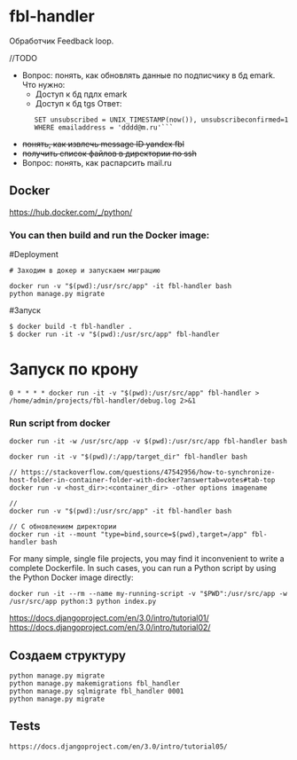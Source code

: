 # fbl-handler
Обработчик Feedback loop.

//TODO
- Вопрос: понять, как обновлять данные по подписчику в бд emark.
    Что нужно:
    - Доступ к бд пдлх emark
    - Доступ к бд tgs
  Ответ: 
    ```UPDATE email_list_subscribers 
       SET unsubscribed = UNIX_TIMESTAMP(now()), unsubscribeconfirmed=1 
       WHERE emailaddress = 'dddd@m.ru'``` 

- ~~понять, как извлечь message ID yandex fbl~~ 
- ~~получить список файлов в директории по ssh~~
- Вопрос: понять, как распарсить mail.ru

## Docker
https://hub.docker.com/_/python/
### You can then build and run the Docker image:

#Deployment
```
# Заходим в докер и запускаем миграцию

docker run -v "$(pwd):/usr/src/app" -it fbl-handler bash
python manage.py migrate

```

#Запуск
```
$ docker build -t fbl-handler .
$ docker run -it -v "$(pwd):/usr/src/app" fbl-handler
```

# Запуск по крону
```
0 * * * * docker run -it -v "$(pwd):/usr/src/app" fbl-handler > /home/admin/projects/fbl-handler/debug.log 2>&1
```

### Run script from docker
```
docker run -it -w /usr/src/app -v $(pwd):/usr/src/app fbl-handler bash

docker run -it -v "$(pwd)/:/app/target_dir" fbl-handler bash

// https://stackoverflow.com/questions/47542956/how-to-synchronize-host-folder-in-container-folder-with-docker?answertab=votes#tab-top
docker run -v <host_dir>:<container_dir> -other options imagename

//
docker run -v "$(pwd):/usr/src/app" -it fbl-handler bash

// С обновлением директории
docker run -it --mount "type=bind,source=$(pwd),target=/app" fbl-handler bash
```

For many simple, single file projects, you may find it inconvenient to write a complete Dockerfile. 
In such cases, you can run a Python script by using the Python Docker image directly:

```
docker run -it --rm --name my-running-script -v "$PWD":/usr/src/app -w /usr/src/app python:3 python index.py
```

https://docs.djangoproject.com/en/3.0/intro/tutorial01/
https://docs.djangoproject.com/en/3.0/intro/tutorial02/
## Создаем структуру 
```
python manage.py migrate
python manage.py makemigrations fbl_handler
python manage.py sqlmigrate fbl_handler 0001
python manage.py migrate
```

## Tests
```
https://docs.djangoproject.com/en/3.0/intro/tutorial05/
```

